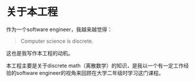# 关于本工程

作为一个software engineer，我越来越觉得：

> Computer science is discrete.

这也是我写作本工程的动机。

本工程主要是关于discrete math（离散数学）的知识，是我以一个有一定工作经验的software engineer的视角来回顾在大学二年级时学习这门课程。